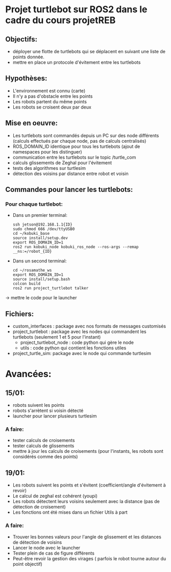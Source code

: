  # Projet turtlebot sur ROS2 dans le cadre du cours projetREB 

## Objectifs:
- déployer une flotte de turtlebots qui se déplacent en suivant une liste de points donnée.
- mettre en place un protocole d'évitement entre les turtlebots

## Hypothèses:
- L'environnement est connu (carte)
- Il n'y a pas d'obstacle entre les points
- Les robots partent du même points
- Les robots se croisent deux par deux 

## Mise en oeuvre:
- Les turtlebots sont commandés depuis un PC sur des node différents (calculs effectués par chaque node, pas de calculs centralisés)
- ROS_DOMAIN_ID identique pour tous les turtlebots (ajout de namespaces pour les distinguer)
- communication entre les turtlebots sur le topic /turtle_com
- calculs glissements de Zeghal pour l'évitement
- tests des algorithmes sur turtlesim
- détection des voisins par distance entre robot et voisin 

## Commandes pour lancer les turtlebots:
### Pour chaque turtlebot:
- Dans un premier terminal:
  
      ssh jetson@192.168.1.1{ID}
      sudo chmod 666 /dev/ttyUSB0
      cd ~/kobuki_base
      source install/setup.dev
      export ROS_DOMAIN_ID=1
      ros2 run kobuki_node kobuki_ros_node --ros-args --remap __ns:=/robot_{ID}
  
- Dans un second terminal:
  
      cd ~/rosamathe_ws
      export ROS_DOMAIN_ID=1
      source install/setup.bash
      colcon build
      ros2 run project_turtlebot talker 
 -> mettre le code pour le launcher
  
## Fichiers:
- custom_interfaces : package avec nos formats de messages customisés
- project_turtlebot : package avec les nodes qui commandent les turtlebots (seulement 1 et 5 pour l'instant)
   - project_turtlebot_node : code python qui gère le node
   - utils : code python qui contient les fonctions utiles
- project_turtle_sim: package avec le node qui commande turtlesim

# Avancées:
##   15/01:
  - robots suivent les points
  - robots s'arrètent si voisin détecté
  - launcher pour lancer plusieurs turtlesim
###   A faire:
  - tester calculs de croisements
  - tester calculs de glissements 
  - mettre à jour les calculs de croisements (pour l'instants, les robots sont considérés comme des points)

##   19/01:
  - Les robots suivent les points et s'évitent (coefficient/angle d'évitement à revoir)
  - Le calcul de zeghal est cohérent (youpi)
  - Les robots détectent leurs voisins seulement avec la distance (pas de détection de croisement)
  - Les fonctions ont été mises dans un fichier Utils à part
    
###   A faire:
  - Trouver les bonnes valeurs pour l'angle de glissement et les distances de détection de voisins
  - Lancer le node avec le launcher
  - Tester plein de cas de figure différents
  - Peut-être revoir la gestion des virages ( parfois le robot tourne autour du point objectif)

    


